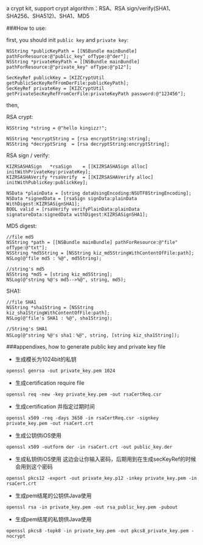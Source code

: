 
a crypt kit, support crypt algorithm：RSA、RSA sign/verify(SHA1、SHA256、SHA512)、SHA1、MD5

###How to use:

first, you should init `public key` and `private key`:

```
NSString *publicKeyPath = [[NSBundle mainBundle] pathForResource:@"public_key" ofType:@"der"];
NSString *privateKeyPath = [[NSBundle mainBundle] pathForResource:@"private_key" ofType:@"p12"];

SecKeyRef publickKey = [KIZCryptUtil getPublicSecKeyRefFromDerFile:publicKeyPath];
SecKeyRef privateKey = [KIZCryptUtil getPrivateSecKeyRefFromCerFile:privateKeyPath password:@"123456"];
```

then,

RSA crypt:

```
NSString *string = @"hello kingizz!";

NSString *encryptString = [rsa encryptString:string];
NSString *decryptSring  = [rsa decryptString:encryptString];
```

RSA sign / verify:

```
KIZRSASHASign   *rsaSign    = [[KIZRSASHASign alloc] initWithPrivateKey:privateKey];
KIZRSASHAVerify *rsaVerify  = [[KIZRSASHAVerify alloc] initWithPublicKey:publickKey];

NSData *plainData = [string dataUsingEncoding:NSUTF8StringEncoding];
NSData *signedData = [rsaSign signData:plainData WithDigest:KIZRSASignSHA1];
BOOL valid = [rsaVerify verifyPlainData:plainData signatureData:signedData withDigest:KIZRSASignSHA1];
```

MD5 digest:

```
//file md5
NSString *path = [[NSBundle mainBundle] pathForResource:@"file" ofType:@"txt"];
NSString *md5String = [NSString kiz_md5StringWithContentOfFile:path];
NSLog(@"file md5 : %@", md5String);

//string's md5
NSString *md5 = [string kiz_md5String];
NSLog(@"string %@'s md5-->%@", string, md5);
```

SHA1:

```
//file SHA1
NSString *sha1String = [NSString kiz_sha1StringWithContentOfFile:path];
NSLog(@"file's SHA1 : %@", sha1String);

//String's SHA1
NSLog(@"string %@'s sha1：%@", string, [string kiz_sha1String]);

```


###appendixes, how to generate public key and private key file

- 生成模长为1024bit的私钥

```
openssl genrsa -out private_key.pem 1024
```
- 生成certification require file

```
openssl req -new -key private_key.pem -out rsaCertReq.csr
```
- 生成certification 并指定过期时间

```
openssl x509 -req -days 3650 -in rsaCertReq.csr -signkey private_key.pem -out rsaCert.crt
```
- 生成公钥供iOS使用

```
openssl x509 -outform der -in rsaCert.crt -out public_key.der
```
- 生成私钥供iOS使用 这边会让你输入密码，后期用到在生成secKeyRef的时候会用到这个密码

```
openssl pkcs12 -export -out private_key.p12 -inkey private_key.pem -in rsaCert.crt
```
- 生成pem结尾的公钥供Java使用

```
openssl rsa -in private_key.pem -out rsa_public_key.pem -pubout
```
- 生成pem结尾的私钥供Java使用

```
openssl pkcs8 -topk8 -in private_key.pem -out pkcs8_private_key.pem -nocrypt
```
